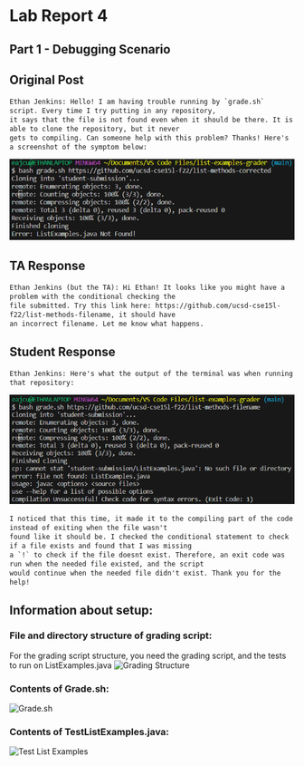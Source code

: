 # Lab Report 4
## Part 1 - Debugging Scenario
## Original Post
```
Ethan Jenkins: Hello! I am having trouble running by `grade.sh` script. Every time I try putting in any repository,
it says that the file is not found even when it should be there. It is able to clone the repository, but it never
gets to compiling. Can someone help with this problem? Thanks! Here's a screenshot of the symptom below:
```
![Student Error Message](StudentError.png)

## TA Response
```
Ethan Jenkins (but the TA): Hi Ethan! It looks like you might have a problem with the conditional checking the
file submitted. Try this link here: https://github.com/ucsd-cse15l-f22/list-methods-filename, it should have
an incorrect filename. Let me know what happens.
```
## Student Response
```
Ethan Jenkins: Here's what the output of the terminal was when running that repository:
```
![Student Error Message](StudentTest.png)
```
I noticed that this time, it made it to the compiling part of the code instead of exiting when the file wasn't
found like it should be. I checked the conditional statement to check if a file exists and found that I was missing
a `!` to check if the file doesnt exist. Therefore, an exit code was run when the needed file existed, and the script
would continue when the needed file didn't exist. Thank you for the help!
```
## Information about setup:
### File and directory structure of grading script:
For the grading script structure, you need the grading script, and the tests to run on ListExamples.java
![Grading Structure](GradingStructure)
### Contents of Grade.sh:
![Grade.sh](GradingScript)
### Contents of TestListExamples.java:
![Test List Examples](ListTester)

